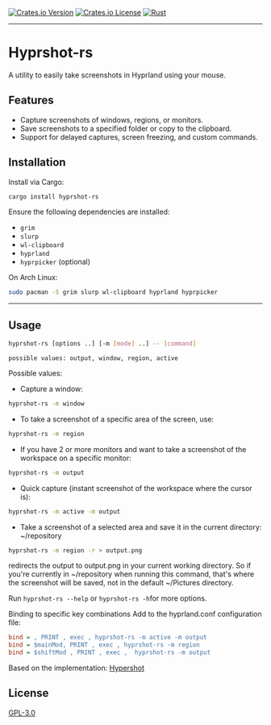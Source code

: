 [![Crates.io Version](https://img.shields.io/crates/v/hyprshot-rs.svg)](https://crates.io/crates/hyprshot-rs) [![Crates.io License](https://img.shields.io/crates/l/hyprshot-rs.svg)](https://crates.io/crates/hyprshot-rs) [![Rust](https://github.com/vremyavnikuda/hyprshot-rs/actions/workflows/rust.yml/badge.svg)](https://github.com/vremyavnikuda/hyprshot-rs/actions/workflows/rust.yml)
___
# Hyprshot-rs

A utility to easily take screenshots in Hyprland using your mouse.

## Features
- Capture screenshots of windows, regions, or monitors.
- Save screenshots to a specified folder or copy to the clipboard.
- Support for delayed captures, screen freezing, and custom commands.

## Installation

Install via Cargo:
```bash
cargo install hyprshot-rs
```

Ensure the following dependencies are installed:
- `grim`
- `slurp`
- `wl-clipboard`
- `hyprland`
- `hyprpicker` (optional)

On Arch Linux:
```bash
sudo pacman -S grim slurp wl-clipboard hyprland hyprpicker
```
___
## Usage

```bash
hyprshot-rs [options ..] [-m [mode] ..] -- [command]
```
```
possible values: output, window, region, active
```

Possible values:
- Capture a window:
```bash
hyprshot-rs -m window
```
- To take a screenshot of a specific area of the screen, use:
```bash
hyprshot-rs -m region
```
- If you have 2 or more monitors and want to take a screenshot of the workspace on a specific monitor: 
```bash
hyprshot-rs -m output
```
- Quick capture (instant screenshot of the workspace where the cursor is):
```bash
hyprshot-rs -m active -m output
```
- Take a screenshot of a selected area and save it in the current directory:
~/repository
```bash
hyprshot-rs -m region -r > output.png
```
redirects the output to output.png in your current working directory. So if you're currently in ~/repository when running this command, that's where the screenshot will be saved, not in the default ~/Pictures directory.

Run `hyprshot-rs --help` or `hyprshot-rs -h`for more options.

Binding to specific key combinations
Add to the hyprland.conf configuration file:
```cfg
bind = , PRINT , exec , hyprshot-rs -m active -m output
bind = $mainMod, PRINT , exec , hyprshot-rs -m region
bind = $shiftMod , PRINT , exec ,  hyprshot-rs -m output
```
Based on the implementation: [Hypershot](https://github.com/Gustash/Hyprshot)
## License
[GPL-3.0](LICENSE.md)